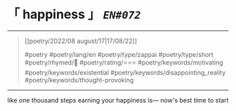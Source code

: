 # &#12300; happiness &#12301; *`EN#072`*

---

> [[poetry/2022/08 august/17|17/08/22]]
> 
> #poetry 
> #poetry/lang/en 
> #poetry/type/zappai #poetry/type/short 
> #poetry/rhymed/🔴 
> #poetry/rating/⭐⭐⭐ 
> #poetry/keywords/motivating #poetry/keywords/existential #poetry/keywords/disappointing_reality #poetry/keywords/thought-provoking 

---

like one thousand steps
earning your happiness is—
now's best time to start